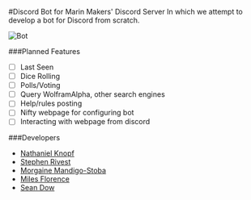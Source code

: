 #Discord Bot for Marin Makers' Discord Server
In which we attempt to develop a bot for Discord from scratch.

![Bot](http://i68.tinypic.com/10hr2tk.png)

###Planned Features
- [ ] Last Seen
- [ ] Dice Rolling
- [ ] Polls/Voting
- [ ] Query WolframAlpha, other search engines
- [ ] Help/rules posting
- [ ] Nifty webpage for configuring bot
- [ ] Interacting with webpage from discord

###Developers
- [Nathaniel Knopf](https://github.com/nathanielknopf/)
- [Stephen Rivest](https://github.com/Magicsteve46/)
- [Morgaine Mandigo-Stoba](https://github.com/mmandigostoba)
- [Miles Florence](https://github.com/milesflo)
- [Sean Dow](https://github.com/bobthepally)
